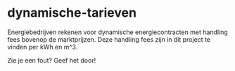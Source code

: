 # dynamische-tarieven

Energiebedrijven rekenen voor dynamische energiecontracten met handling fees bovenop de marktprijzen. Deze handling fees zijn in dit project te vinden per kWh en m^3. 

Zie je een fout? Geef het door!
